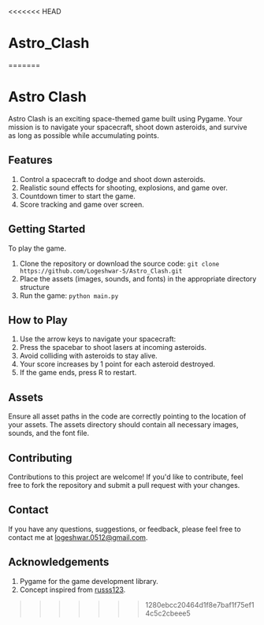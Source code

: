 <<<<<<< HEAD
# Astro_Clash

=======
# Astro Clash

Astro Clash is an exciting space-themed game built using Pygame. Your mission is to navigate your spacecraft, shoot down asteroids, and survive as long as possible while accumulating points.

## Features

1. Control a spacecraft to dodge and shoot down asteroids.
2. Realistic sound effects for shooting, explosions, and game over.
3. Countdown timer to start the game.
4. Score tracking and game over screen.

## Getting Started

To play the game.

1. Clone the repository or download the source code: ```git clone https://github.com/Logeshwar-S/Astro_Clash.git```
2. Place the assets (images, sounds, and fonts) in the appropriate directory structure
3. Run the game: ```python main.py```

## How to Play

1. Use the arrow keys to navigate your spacecraft:
2. Press the spacebar to shoot lasers at incoming asteroids.
3. Avoid colliding with asteroids to stay alive.
4. Your score increases by 1 point for each asteroid destroyed.
5. If the game ends, press R to restart.

## Assets

Ensure all asset paths in the code are correctly pointing to the location of your assets. The assets directory should contain all necessary images, sounds, and the font file.

## Contributing

Contributions to this project are welcome! If you'd like to contribute, feel free to fork the repository and submit a pull request with your changes.

## Contact

If you have any questions, suggestions, or feedback, please feel free to contact me at logeshwar.0512@gmail.com.

## Acknowledgements

1. Pygame for the game development library.
2. Concept inspired from [russs123](https://github.com/russs123/space_invaders).
>>>>>>> 1280ebcc20464d1f8e7baf1f75ef14c5c2cbeee5
